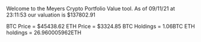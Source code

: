 Welcome to the Meyers Crypto Portfolio Value tool. 
As of 09/11/21 at 23:11:53 our valuation is $137802.91 

BTC Price = $45438.62
 ETH Price = $3324.85
BTC Holdings = 1.06BTC
 ETH holdings = 26.960005962ETH 
